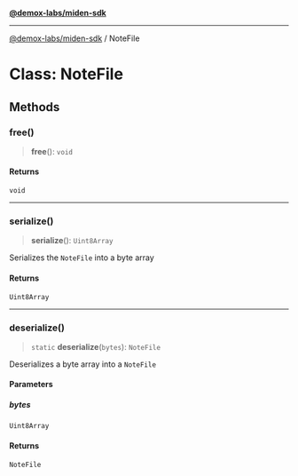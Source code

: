 [**@demox-labs/miden-sdk**](../README.md)

***

[@demox-labs/miden-sdk](../README.md) / NoteFile

# Class: NoteFile

## Methods

### free()

> **free**(): `void`

#### Returns

`void`

***

### serialize()

> **serialize**(): `Uint8Array`

Serializes the `NoteFile` into a byte array

#### Returns

`Uint8Array`

***

### deserialize()

> `static` **deserialize**(`bytes`): `NoteFile`

Deserializes a byte array into a `NoteFile`

#### Parameters

##### bytes

`Uint8Array`

#### Returns

`NoteFile`
